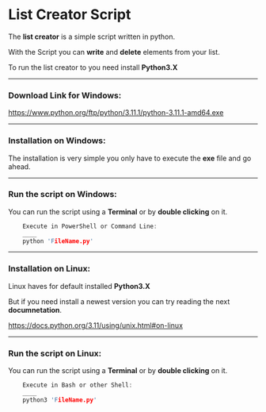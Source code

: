 # **List Creator Script**

The **list creator** is a simple script written in python.

With the Script you can **write** and **delete** elements from your list.

To run the list creator to you need install **Python3.X**
___

### **Download Link for Windows:**

https://www.python.org/ftp/python/3.11.1/python-3.11.1-amd64.exe

___

### **Installation on Windows:**

The installation is very simple you only have to execute the **exe** file and go ahead.
___

### **Run the script on Windows:**

You can run the script using a **Terminal** or by **double clicking** on it.

```c
    Execute in PowerShell or Command Line:
    ____
    python 'FileName.py'
```

___

### **Installation on Linux:**

Linux haves for default installed **Python3.X**

But if you need install a newest version you can try reading the next **documnetation**.

https://docs.python.org/3.11/using/unix.html#on-linux

___

### **Run the script on Linux:**

You can run the script using a **Terminal** or by **double clicking** on it.

```c
    Execute in Bash or other Shell:
    ____
    python3 'FileName.py'
```
